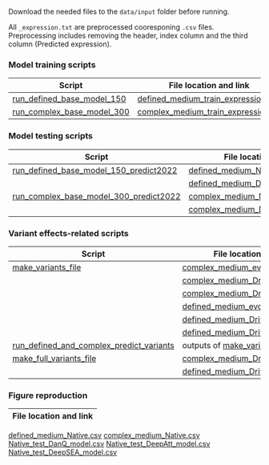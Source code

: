 Download the needed files to the `data/input` folder before running. 

All `_expression.txt` are preprocessed cooresponing `.csv` files. Preprocessing includes removing the header, index column and the third column (Predicted expression).

### Model training scripts

Script | File location and link 
--- | --- 
[run_defined_base_model_150](run_defined_base_model_150.sh) | [defined_medium_train_expression.txt](https://zenodo.org/record/4436477/files/defined_media_training_data_SC_Ura.txt?download=1)
[run_complex_base_model_300](run_complex_base_model_300.sh) | [complex_medium_train_expression.txt](https://zenodo.org/record/4436477/files/complex_media_training_data_Glu.txt?download=1)

### Model testing scripts

Script | File location and link 
--- | --- 
[run_defined_base_model_150_predict2022](run_defined_base_model_150_predict2022.sh) | [defined_medium_Native_expression.txt](https://zenodo.org/record/4436477/files/Native_defined.csv?download=1)
 &#65279; | [defined_medium_Drift_expression.txt](https://zenodo.org/record/4436477/files/Drift_defined.csv?download=1)
[run_complex_base_model_300_predict2022](run_complex_base_model_300_predict2022.sh) | [complex_medium_Native_expression.txt](https://zenodo.org/record/4436477/files/Native_complex.csv?download=1)
 &#65279; | [complex_medium_Drift_expression.txt](https://zenodo.org/record/4436477/files/Drift_complex.csv?download=1)

### Variant effects-related scripts

Script | File location and link 
--- | --- 
[make_variants_file](variants/make_variants_file.py) | [complex_medium_evol_seqs.txt](https://ftp.ncbi.nlm.nih.gov/geo/series/GSE104nnn/GSE104878/suppl/GSE104878_pTpA_random_design_tiling_etc_YPD_expression.txt.gz)
 &#65279; | [complex_medium_Drift_expression.txt](https://zenodo.org/record/4436477/files/Drift_complex.csv?download=1)
 &#65279; | [complex_medium_Drift_delta.txt](https://zenodo.org/record/4436477/files/Drift_delta_complex.csv?download=1)
 &#65279; | [defined_medium_evol_seqs.txt](https://ftp.ncbi.nlm.nih.gov/geo/series/GSE163nnn/GSE163045/suppl/GSE163045_MolEvol_seq_data_SCUra_only.splitByOrigID.meanEL.all.txt.gz)
 &#65279; | [defined_medium_Drift_expression.txt](https://zenodo.org/record/4436477/files/Drift_defined.csv?download=1)
 &#65279; | [defined_medium_Drift_delta.txt](https://zenodo.org/record/4436477/files/Drift_delta_defined.csv?download=1)
[run_defined_and_complex_predict_variants](variants/run_defined_and_complex_predict_variants.sh) | outputs of [make_variants_file](variants/make_variants_file.py)
[make_full_variants_file](variants/make_full_variants_file.py) | [complex_medium_Drift.csv](https://zenodo.org/record/4436477/files/Drift_complex.csv?download=1)
 &#65279; | [defined_medium_Drift.csv](https://zenodo.org/record/4436477/files/Drift_defined.csv?download=1)

### Figure reproduction

File location and link |
---  | 
[defined_medium_Native.csv](https://zenodo.org/record/4436477/files/Native_defined.csv?download=1)
[complex_medium_Native.csv](https://zenodo.org/record/4436477/files/Native_complex.csv?download=1)
[Native_test_DanQ_model.csv](https://github.com/1edv/evolution/blob/master/manuscript_code/model/results_summary/Native_test_DanQ_model.csv)
[Native_test_DeepAtt_model.csv](https://github.com/1edv/evolution/blob/master/manuscript_code/model/results_summary/Native_test_DeepAtt_model.csv)
[Native_test_DeepSEA_model.csv](https://github.com/1edv/evolution/blob/master/manuscript_code/model/results_summary/Native_test_DeepSEA_model.csv)